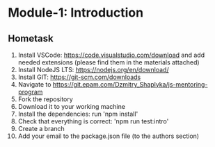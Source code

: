 # Module-1: Introduction

## Hometask

1. Install VSCode: https://code.visualstudio.com/download and add needed extensions (please find them in the materials attached)
2. Install NodeJS LTS: https://nodejs.org/en/download/
3. Install GIT: https://git-scm.com/downloads
4. Navigate to https://git.epam.com/Dzmitry_Shaplyka/js-mentoring-program
5. Fork the repository
6. Download it to your working machine
7. Install the dependencies: run 'npm install'
8. Check that everything is correct: 'npm run test:intro'
9. Create a branch
10. Add your email to the package.json file (to the authors section)
